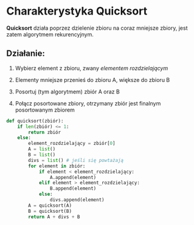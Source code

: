 # Charakterystyka Quicksort



**Quicksort** działa poprzez dzielenie zbioru na coraz mniejsze zbiory, jest zatem algorytmem rekurencyjnym.

## Działanie:

1. Wybierz element z zbioru, zwany *elementem rozdzielającym* 

2. Elementy mniejsze przenieś do zbioru A, większe do zbioru B

3. Posortuj (tym algorytmem) zbiór A oraz B

4. Połącz posortowane zbiory, otrzymany zbiór jest finalnym posortowanym zbiorem

   

```python
def quicksort(zbiór):
    if len(zbiór) <= 1:
        return zbiór
    else:
        element_rozdzielający = zbiór[0]
        A = list()
        B = list()
        divs = list() # jeśli się powtażają
        for element in zbiór:
            if element < element_rozdzielający:
                A.append(element)
            elif element > element_rozdzielający:
                B.append(element)
            else:
                divs.append(element)
        A = quicksort(A)
        B = quicksort(B)
        return A + divs + B
```

